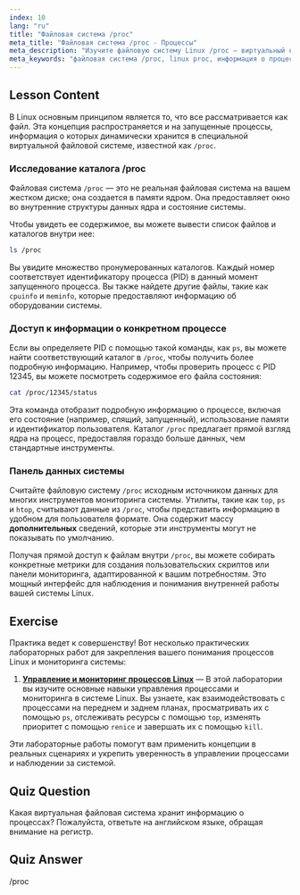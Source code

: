 ```yaml
---
index: 10
lang: "ru"
title: "Файловая система /proc"
meta_title: "Файловая система /proc - Процессы"
meta_description: "Изучите файловую систему Linux /proc — виртуальный каталог, предоставляющий обзор ядра и запущенных процессов. Узнайте, как получить дополнительные сведения о процессах помимо стандартных команд."
meta_keywords: "файловая система /proc, linux proc, информация о процессах, linux proc extras, системный дашборд, процессы Linux, информация о ядре"
---
```


## Lesson Content

В Linux основным принципом является то, что все рассматривается как файл. Эта концепция распространяется и на запущенные процессы, информация о которых динамически хранится в специальной виртуальной файловой системе, известной как `/proc`.

### Исследование каталога /proc

Файловая система `/proc` — это не реальная файловая система на вашем жестком диске; она создается в памяти ядром. Она предоставляет окно во внутренние структуры данных ядра и состояние системы.

Чтобы увидеть ее содержимое, вы можете вывести список файлов и каталогов внутри нее:

```bash
ls /proc
```

Вы увидите множество пронумерованных каталогов. Каждый номер соответствует идентификатору процесса (PID) в данный момент запущенного процесса. Вы также найдете другие файлы, такие как `cpuinfo` и `meminfo`, которые предоставляют информацию об оборудовании системы.

### Доступ к информации о конкретном процессе

Если вы определяете PID с помощью такой команды, как `ps`, вы можете найти соответствующий каталог в `/proc`, чтобы получить более подробную информацию. Например, чтобы проверить процесс с PID 12345, вы можете посмотреть содержимое его файла состояния:

```bash
cat /proc/12345/status
```

Эта команда отобразит подробную информацию о процессе, включая его состояние (например, спящий, запущенный), использование памяти и идентификатор пользователя. Каталог `/proc` предлагает прямой взгляд ядра на процесс, предоставляя гораздо больше данных, чем стандартные инструменты.

### Панель данных системы

Считайте файловую систему `/proc` исходным источником данных для многих инструментов мониторинга системы. Утилиты, такие как `top`, `ps` и `htop`, считывают данные из `/proc`, чтобы представить информацию в удобном для пользователя формате. Она содержит массу **дополнительных** сведений, которые эти инструменты могут не показывать по умолчанию.

Получая прямой доступ к файлам внутри `/proc`, вы можете собирать конкретные метрики для создания пользовательских скриптов или панели мониторинга, адаптированной к вашим потребностям. Это мощный интерфейс для наблюдения и понимания внутренней работы вашей системы Linux.

## Exercise

Практика ведет к совершенству! Вот несколько практических лабораторных работ для закрепления вашего понимания процессов Linux и мониторинга системы:

1.  **[Управление и мониторинг процессов Linux](https://labex.io/ru/labs/comptia-manage-and-monitor-linux-processes-590864)** — В этой лаборатории вы изучите основные навыки управления процессами и мониторинга в системе Linux. Вы узнаете, как взаимодействовать с процессами на переднем и заднем планах, просматривать их с помощью `ps`, отслеживать ресурсы с помощью `top`, изменять приоритет с помощью `renice` и завершать их с помощью `kill`.

Эти лабораторные работы помогут вам применить концепции в реальных сценариях и укрепить уверенность в управлении процессами и наблюдении за системой.

## Quiz Question

Какая виртуальная файловая система хранит информацию о процессах? Пожалуйста, ответьте на английском языке, обращая внимание на регистр.

## Quiz Answer

/proc
